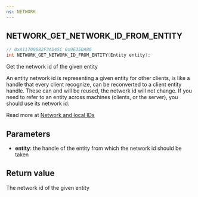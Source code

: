 ```yaml
---
ns: NETWORK
---
```

## NETWORK_GET_NETWORK_ID_FROM_ENTITY

```c
// 0xA11700682F3AD45C 0x9E35DAB6
int NETWORK_GET_NETWORK_ID_FROM_ENTITY(Entity entity);
```
Get the network id of the given entity

An entity network id is representing a given entity for other clients, is like a handle that every client recognize, can be reconverted to a client entity handle. 
These can and will be reused, the network id will not change.
If you need to refer to an entity across machines (clients, or the server), you should use its network id.

Read more at [Network and local IDs](https://docs.fivem.net/docs/scripting-manual/networking/ids/)
## Parameters
* **entity**: the handle of the entity from which the network id should be taken

## Return value
The network id of the given entity
